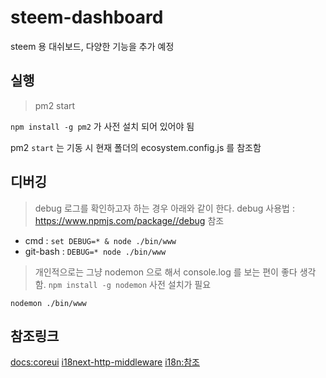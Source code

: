 # steem-dashboard

steem 용 대쉬보드, 다양한 기능을 추가 예정

## 실행

> pm2 start

`npm install -g pm2` 가 사전 설치 되어 있어야 됨

pm2 `start` 는 기동 시 현재 폴더의 ecosystem.config.js 를 참조함

## 디버깅

> debug 로그를 확인하고자 하는 경우 아래와 같이 한다.
> debug 사용법 : https://www.npmjs.com/package//debug 참조

- cmd : `set DEBUG=* & node ./bin/www`
- git-bash : `DEBUG=* node ./bin/www`

> 개인적으로는 그냥 nodemon 으로 해서 console.log 를 보는 편이 좋다 생각함.
> `npm install -g nodemon` 사전 설치가 필요

`nodemon ./bin/www`

## 참조링크

[docs:coreui](https://coreui.io/docs/getting-started/introduction/)
[i18next-http-middleware](https://npm.io/package/i18next-http-middleware)
[i18n:참조](https://lokalise.com/blog/node-js-i18n-express-js-localization/)
